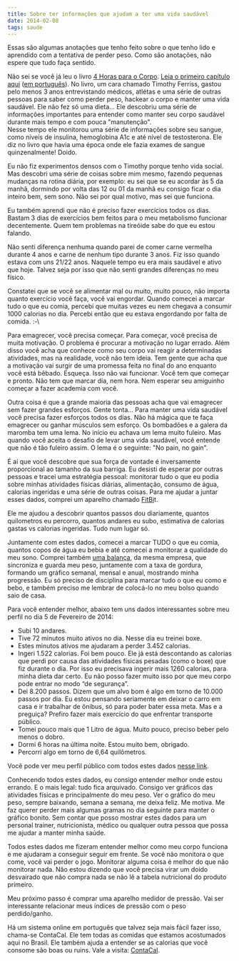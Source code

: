 ```yaml
---
title: Sobre ter informações que ajudam a ter uma vida saudável
date: 2014-02-08
tags: saude
---
```


Essas são algumas anotações que tenho feito sobre o que tenho lido e aprendido com a tentativa de perder peso. Como são anotações, não espere que tudo faça sentido.

Não sei se você já leu o livro [4 Horas para o Corpo](http://fourhourbody.com/). [Leia o primeiro capítulo aqui](http://fourhourbody.com/contents/#chapter) ([em português](http://www.intrinseca.com.br/upload/livros/1Cap_4HorasParaCorpo-ISSUU.pdf)). No livro, um cara chamado Timothy Ferriss, gastou pelo menos 3 anos entrevistando médicos, atlétas e uma série de outras pessoas para saber como perder peso, hackear o corpo e manter uma vida saudável. Ele não fez só uma dieta… Ele descobriu uma série de informações importantes para entender como manter seu corpo saudável durante mais tempo e com pouca "manutenção".  
Nesse tempo ele monitorou uma série de informações sobre seu sangue, como níveis de insulina, hemoglobina A1c e até nível de testosterona. Ele diz no livro que havia uma época onde ele fazia exames de sangue quinzenalmente! Doido.

Eu não fiz experimentos densos com o Timothy porque tenho vida social. Mas descobri uma série de coisas sobre mim mesmo, fazendo pequenas mudanças na rotina diária, por exemplo: eu sei que se eu acordar às 5 da manhã, dormindo por volta das 12 ou 01 da manhã eu consigo ficar o dia inteiro bem, sem sono. Não sei por qual motivo, mas sei que funciona.

Eu também aprendi que não é preciso fazer exercícios todos os dias. Bastam 3 dias de exercícios bem feitos para o meu metabolismo funcionar decentemente. Quem tem problemas na tireóide sabe do que eu estou falando.

Não senti diferença nenhuma quando parei de comer carne vermelha durante 4 anos e carne de nenhum tipo durante 3 anos. Fiz isso quando estava com uns 21/22 anos. Naquele tempo eu era mais saudável e ativo que hoje. Talvez seja por isso que não senti grandes diferenças no meu físico.

Constatei que se você se alimentar mal ou muito, muito pouco, não importa quanto exercício você faça, você vai engordar. Quando comecei a marcar tudo o que eu comia, percebi que muitas vezes eu nem chegava a consumir 1000 calorias no dia. Percebi então que eu estava engordando por falta de comida. :-\

Para emagrecer, você precisa começar. Para começar, você precisa de muita motivação. O problema é procurar a motivação no lugar errado. Além disso você acha que conhece como seu corpo vai reagir a determinadas atividades, mas na realidade, você não tem ideia. Tem gente que acha que a motivação vai surgir de uma promessa feita no final do ano enquanto você está bêbado. Esqueça. Isso não vai funcionar. Você tem que começar e pronto. Não tem que marcar dia, nem hora. Nem esperar seu amiguinho começar a fazer academia com você.

Outra coisa é que a grande maioria das pessoas acha que vai emagrecer sem fazer grandes esforços. Gente tonta… Para manter uma vida saudável você precisa fazer esforços todos os dias. Não há mágica que te faça emagrecer ou ganhar músculos sem esforço. Os bombadões e a galera da maromba tem uma lema. No início eu achava um lema muito fuleiro. Mas quando você aceita o desafio de levar uma vida saudável, você entende que não é tão fuleiro assim. O lema é o seguinte: "No pain, no gain".

É aí que você descobre que sua força de vontade é inversamente proporcional ao tamanho da sua barriga. Eu desisti de esperar por outras pessoas e tracei uma estratégia pessoal: monitorar tudo o que eu podia sobre minhas atividades físicas diárias, alimentação, consumo de água, calorias ingeridas e uma série de outras coisas. Para me ajudar a juntar esses dados, comprei um aparelho chamado [FitBi](http://fitbit.com/)t.

Ele me ajudou a descobrir quantos passos dou diariamente, quantos quilometros eu percorro, quantos andares eu subo, estimativa de calorias gastas vs calorias ingeridas. Tudo num lugar só.

Juntamente com estes dados, comecei a marcar TUDO o que eu comia, quantos copos de água eu bebia e até comecei a monitorar a qualidade do meu sono. Comprei também [uma balança](http://fitbit.com/aria), da mesma empresa, que sincroniza e guarda meu peso, juntamente com a taxa de gordura, formando um gráfico semanal, mensal e anual, mostrando minha progressão. Eu só preciso de disciplina para marcar tudo o que eu como e bebo, e também preciso me lembrar de colocá-lo no meu bolso quando saio de casa.

Para você entender melhor, abaixo tem uns dados interessantes sobre meu perfil no dia 5 de Fevereiro de 2014:

*   Subi 10 andares.
*   Tive 72 minutos muito ativos no dia. Nesse dia eu treinei boxe.
*   Estes minutos ativos me ajudaram a perder 3.452 calorias.
*   Ingeri 1.522 calorias. Foi bem pouco. Ele já está descontando as calorias que perdi por causa das atividades físicas pesadas (como o boxe) que fiz durante o dia. Por isso eu precisava ingerir mais 1260 calorias, para minha dieta dar certo. Eu não posso fazer muito isso por que meu corpo pode entrar no modo “de segurança”.
*   Dei 8.200 passos. Dizem que um alvo bom é algo em torno de 10.000 passos por dia. Eu estou pensando seriamente em deixar o carro em casa e ir trabalhar de ônibus, só para poder bater essa meta. Mas e a preguiça? Prefiro fazer mais exercício do que enfrentar transporte público.
*   Tomei pouco mais que 1 Litro de água. Muito pouco, preciso beber pelo menos o dobro.
*   Dormi 6 horas na última noite. Estou muito bem, obrigado.
*   Percorri algo em torno de 6,64 quilômetros.

Você pode ver meu perfil público com todos estes dados [nesse link](http://www.fitbit.com/user/24C4TG).

Conhecendo todos estes dados, eu consigo entender melhor onde estou errando. E o mais legal: tudo fica arquivado. Consigo ver gráficos das atividades físicas e principalmente do meu peso. Ver o gráfico do meu peso, sempre baixando, semana a semana, me deixa feliz. Me motiva. Me faz querer perder mais algumas gramas no dia seguinte para manter o gráfico bonito. Sem contar que posso mostrar estes dados para um personal trainer, nutricionista, médico ou qualquer outra pessoa que possa me ajudar a manter minha saúde.

Todos estes dados me fizeram entender melhor como meu corpo funciona e me ajudaram a conseguir seguir em frente. Se você não monitora o que come, você vai perder o jogo. Monitorar alguma coisa é melhor do que não monitorar nada. Não estou dizendo que você precisa virar um doido desvairado que não compra nada se não lê a tabela nutricional do produto primeiro.

Meu próximo passo é comprar uma aparelho medidor de pressão. Vai ser interessante relacionar meus índices de pressão com o peso perdido/ganho.

Há um sistema online em português que talvez seja mais fácil fazer isso, chama-se ContaCal. Ele tem todas as comidas que estamos acostumados aqui no Brasil. Ele também ajuda a entender se as calorias que você consome são boas ou ruins. Vale a visita: [ContaCal](http://www.contacal.com.br/).
